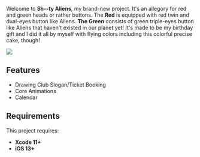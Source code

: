 
Welcome to **Sh--ty Aliens**, my brand-new project. It's an allegory for red and green heads or rather buttons. The **Red** is equipped with red twin and dual-eyes button like Aliens. **The Green** consists of green triple-eyes button like Aliens that haven't existed in our planet yet! It's made to be my birthday gift and I did it all by myself with flying colors including this colorful precise cake, though!

![](https://i.imgur.com/8XQ7f20.gif)

## Features

- Drawing Club Slogan/Ticket Booking
- Core Animations
- Calendar
 
## Requirements

This project requires: 
* **Xcode 11+** 
* **iOS 13+**
